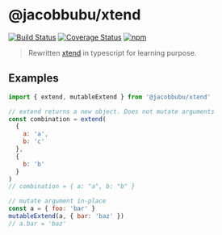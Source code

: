 # @jacobbubu/xtend

[![Build Status](https://travis-ci.org/jacobbubu/xtend.svg)](https://travis-ci.org/jacobbubu/xtend)
[![Coverage Status](https://coveralls.io/repos/github/jacobbubu/xtend/badge.svg)](https://coveralls.io/github/jacobbubu/xtend)
[![npm](https://img.shields.io/npm/v/@jacobbubu/xtend.svg)](https://www.npmjs.com/package/@jacobbubu/xtend/)

> Rewritten [xtend](https://github.com/Raynos/xtend) in typescript for learning purpose.

## Examples

```js
import { extend, mutableExtend } from '@jacobbubu/xtend'

// extend returns a new object. Does not mutate arguments
const combination = extend(
  {
    a: 'a',
    b: 'c'
  },
  {
    b: 'b'
  }
)
// combination = { a: "a", b: "b" }

// mutate argument in-place
const a = { foo: 'bar' }
mutableExtend(a, { bar: 'baz' })
// a.bar = 'baz'
```
